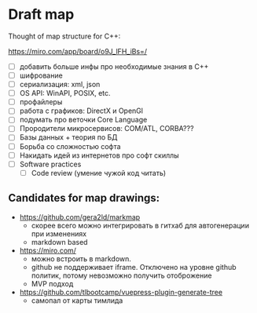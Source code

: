 # Draft map

Thought of map structure for C++:

https://miro.com/app/board/o9J_lFH_iBs=/

- [ ] добавить больше инфы про необходимые знания в С++
- [ ] шифрование
- [ ] сериализация: xml, json
- [ ] OS API: WinAPI, POSIX, etc.
- [ ] профайлеры
- [ ] работа с графиков: DirectX и OpenGl
- [ ] подумать про веточки Core Language
- [ ] Прородители микросервисов: COM/ATL, CORBA???
- [ ] Базы данных + теория по БД
- [ ] Борьба со сложностью софта 
- [ ] Накидать идей из интернетов про софт скиллы
- [ ] Software practices
  - [ ] Code review (умение чужой код читать)

## Candidates for map drawings:
- https://github.com/gera2ld/markmap
    - скорее всего можно интегрировать в гитхаб для автогенерации при изменениях
    - markdown based
- https://miro.com/
    - можно встроить в markdown.
    - github не поддерживает iframe. Отключено на уровне github политик, потому невозможно получить отоброжение
    - MVP подход
- https://github.com/tlbootcamp/vuepress-plugin-generate-tree
    - самопал от карты тимлида
